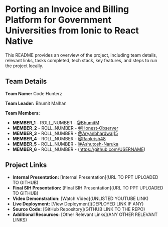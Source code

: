 # Porting an Invoice and Billing Platform for Government Universities from Ionic to React Native 

This README provides an overview of the project, including team details, relevant links, tasks completed, tech stack, key features, and steps to run the project locally.

## Team Details

**Team Name:** Code Hunterz

**Team Leader:** Bhumit Malhan

**Team Members:**

- **MEMBER_1** - ROLL_NUMBER - [@BhumitM](https://github.com/USERNAME)
- **MEMBER_2** - ROLL_NUMBER - [@Honest-Observer](https://github.com/Honest-Observer)
- **MEMBER_3** - ROLL_NUMBER - [@Aryanbhardwaj15](https://github.com/Aryannhardwaj15)
- **MEMBER_4** - ROLL_NUMBER - [@Raokrish48](https://github.com/Raokrish48)
- **MEMBER_5** - ROLL_NUMBER - [@Ashutosh-Naruka](https://github.com/Ashutosh_Naruka)
- **MEMBER_6** - ROLL_NUMBER - (https://github.com/USERNAME)

## Project Links

- **Internal Presentation:** [Internal Presentation](URL TO PPT UPLOADED TO GITHUB)
- **Final SIH Presentation:** [Final SIH Presentation](URL TO PPT UPLOADED TO GITHUB)
- **Video Demonstration:** [Watch Video](UNLISTED YOUTUBE LINK)
- **Live Deployment:** [View Deployment](DEPLOYED LINK IF ANY)
- **Source Code:** [GitHub Repository](GITHUB LINK TO THE REPO)
- **Additional Resources:** [Other Relevant Links](ANY OTHER RELEVANT LINKS)
